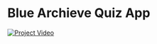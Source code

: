 # Blue Archieve Quiz App

[![Project Video](https://www.flaticon.com/free-icon/demo_5110577)](https://drive.google.com/file/d/1RbMEjmO1ynbWAM_C3KykoBOo3rP_LoC1/view?usp=sharing)
